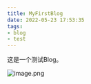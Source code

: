 ```yaml
---
title: MyFirstBlog
date: 2022-05-23 17:53:35
tags: 
- blog
- test
---
```

这是一个测试Blog。

![image.png](./assets/1653300053586-image.png)
